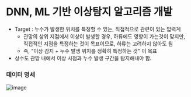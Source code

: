# DNN, ML 기반 이상탐지 알고리즘 개발

- Target : 누수가 발생한 위치를 특정할 수 있는, 직접적으로 관련이 있는 압력계
  - 관망의 상위 지점에서 이상이 발생할 경우, 하류에도 영향이 가는것이 맞지만, 직접적인 지점을 특정하는 것이 목표이므로, 하류는 고려하지 않아도 됨
  - 즉, "이상 감지 + 누수 발생 위치를 정확히 특정하는 것" 이 목표
- 상수도 관망 내에서 이상 시점과 누수 발생 구간을 탐지해내야 함.
    

### 데이터 명세
![image](https://github.com/user-attachments/assets/3bda4f89-0f9a-484b-9173-30c229d63c53)

